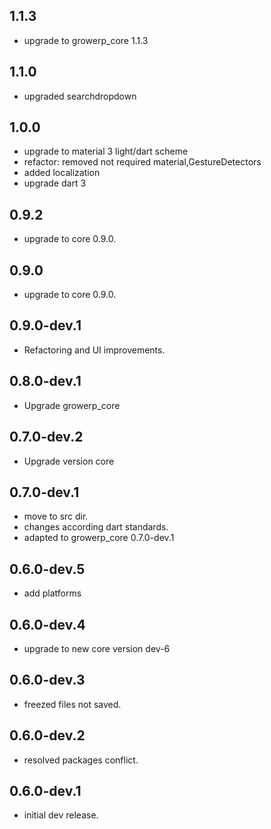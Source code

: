 ## 1.1.3
* upgrade to growerp_core 1.1.3

## 1.1.0
* upgraded searchdropdown

## 1.0.0
* upgrade to material 3 light/dart scheme
* refactor: removed not required material,GestureDetectors
* added localization
* upgrade dart 3

## 0.9.2
* upgrade to core 0.9.0.

## 0.9.0
* upgrade to core 0.9.0.

## 0.9.0-dev.1
* Refactoring and UI improvements.

## 0.8.0-dev.1
* Upgrade growerp_core

## 0.7.0-dev.2
* Upgrade version core

## 0.7.0-dev.1
* move to src dir.
* changes according dart standards.
* adapted to growerp_core 0.7.0-dev.1

## 0.6.0-dev.5
* add platforms

## 0.6.0-dev.4
* upgrade to new core version dev-6

## 0.6.0-dev.3
* freezed files not saved.

## 0.6.0-dev.2
* resolved packages conflict.

## 0.6.0-dev.1
* initial dev release.

